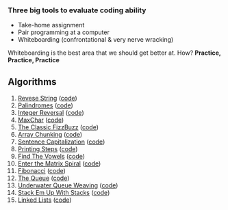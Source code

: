 ### Three big tools to evaluate coding ability

- Take-home assignment
- Pair programming at a computer
- Whiteboarding (confrontational & very nerve wracking)

Whiteboarding is the best area that we should get better at. How? **Practice, Practice, Practice**

## Algorithms

1. [Revese String](./reversestring/README.md) ([code](./reversestring/index.js))
2. [Palindromes](./palindrome/README.md) ([code](./palindrome/index.js))
3. [Integer Reversal](./reverseint/README.md) ([code](./reverseint/index.js))
4. [MaxChar](./maxchar/README.md) ([code](./maxchar/index.js))
5. [The Classic FizzBuzz](./reverseint/README.md) ([code](./reverseint/index.js))
6. [Array Chunking](./chunk/README.md) ([code](./chunk/index.js))
7. [Sentence Capitalization](./capitalize/README.md) ([code](./capitalize/index.js))
8. [Printing Steps](./steps/README.md) ([code](./steps/index.js))
9. [Find The Vowels](./vowels/README.md) ([code](./vowels/index.js))
10. [Enter the Matrix Spiral](./matrix/README.md) ([code](./matrix/index.js))
11. [Fibonacci](./fib/README.md) ([code](./fib/index.js))
12. [The Queue](./queue/README.md) ([code](./queue/index.js))
13. [Underwater Queue Weaving](./weave/README.md) ([code](./weave/index.js))
14. [Stack Em Up With Stacks](./stack/README.md) ([code](./stack/index.js))
15. [Linked Lists](./linkedlist/README.md) ([code](./linkedlist/index.js))
